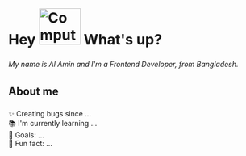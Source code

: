 <h1 align="left">Hey <img src="https://i.ibb.co/WBGhLd4/pikachu-pokemon.gif" alt="Computer man" style="width:82px; height:72px; margin-top: 25px"> What's up?</h1>

###

<h6 align="left">My name is Al Amin and I'm a Frontend Developer, from Bangladesh.</h6>

###

<h2 align="left">About me</h2>

###

<p align="left">✨ Creating bugs since ...<br>📚 I'm currently learning ...<br>🎯 Goals: ...<br>🎲 Fun fact: ...</p>

###
